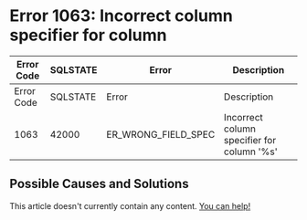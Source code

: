 
# Error 1063: Incorrect column specifier for column


| Error Code | SQLSTATE | Error | Description |
| --- | --- | --- | --- |
| Error Code | SQLSTATE | Error | Description |
| 1063 | 42000 | ER_WRONG_FIELD_SPEC | Incorrect column specifier for column '%s' |




## Possible Causes and Solutions


This article doesn't currently contain any content. [You can help!](/kb/en/writing-and-editing-knowledge-base-articles/)

